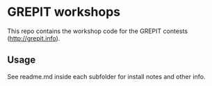 GREPIT workshops
================

This repo contains the workshop code for the GREPIT contests (http://grepit.info).

Usage
-----
See readme.md inside each subfolder for install notes and other info.
